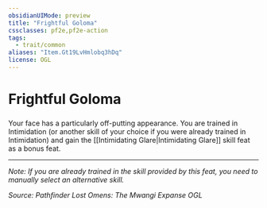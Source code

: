 ```yaml
---
obsidianUIMode: preview
title: "Frightful Goloma"
cssclasses: pf2e,pf2e-action
tags:
  - trait/common
aliases: "Item.Gt19LvHmlobq3hDq"
license: OGL
---
```

# Frightful Goloma

### 






Your face has a particularly off-putting appearance. You are trained in Intimidation (or another skill of your choice if you were already trained in Intimidation) and gain the [[Intimidating Glare|Intimidating Glare]] skill feat as a bonus feat.

* * *

_Note: If you are already trained in the skill provided by this feat, you need to manually select an alternative skill._

*Source: Pathfinder Lost Omens: The Mwangi Expanse*
*OGL*